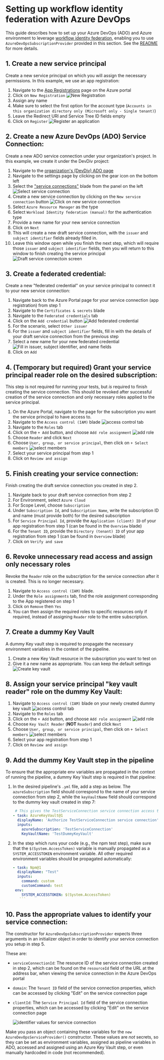 # Setting up workflow identity federation with Azure DevOps

This guide describes how to set up your Azure DevOps (ADO) and Azure environment to leverage [workflow identity federation](https://learn.microsoft.com/entra/workload-id/workload-identity-federation), enabling you to use
`AzureDevOpsSubscriptionProvider` provided in this section. See the [README](README.md#azure-devops-subscription-provider) for more details.

## 1. Create a new service principal

Create a new service principal on which you will assign the necessary permissions. In this example, we use an app registration:

1. Navigate to the [App Registrations](https://ms.portal.azure.com/#view/Microsoft_AAD_RegisteredApps/ApplicationsListBlade) page on the Azure portal
2. Click on `New Registration`
    ![New Registration](guide-imgs/app_registration.jpg)
3. Assign any name
4. Make sure to select the first option for the account type (`Accounts in this organization directory only (Microsoft only - Single tenant)`)
5. Leave the Redirect URI and Service Tree ID fields empty
6. Click on `Register`
    ![Register an application](guide-imgs/app_registration_2.jpg)

## 2. Create a new Azure DevOps (ADO) Service Connection:

Create a new ADO service connection under your organization's project. In this example, we create it under the DevDiv project:

 1. Navigate to the [organization's (DevDiv) ADO page](https://devdiv.visualstudio.com/DevDiv)
 2. Navigate to the settings page by clicking on the gear icon on the bottom left
 3. Select the ["service connections"](https://devdiv.visualstudio.com/DevDiv/_settings/adminservices) blade from the panel on the left
    ![Select service connection](guide-imgs/service_connection_1.jpg)
 4. Create a new service connection by clicking on the `New service connection` button
   ![Click on new service connection](guide-imgs/service_connection_2.jpg)
 5. Select `Azure Resource Manager` as the type
 6. Select `Workload Identity federation (manual)` for the authentication type
 7. Provide a new name for your new service connection
 8. Click on `Next`
 9. This will create a new draft service connection, with the `issuer` and `subject identifier` fields already filled in.
 10. Leave this window open while you finish the next step, which will require those `issuer` and `subject identifier` fields, then you will return to this window to finish creating the service principal
   ![Draft service connectoin screen](guide-imgs/service_connection_3.jpg)

## 3. Create a federated credential:

Create a new "federated credential" on your service principal to connect it to your new service connection:

 1. Navigate back to the Azure Portal page for your service connection (app registration) from step 1
 2. Navigate to the `Certificates & secrets` blade
 3. Navigate to the `Federated credentials` tab
 4. Click on the `Add credential` button
   ![Add federated credential](guide-imgs/credential_1.jpg)
 5. For the scenario, select `Other issuer`
 6. For the `issuer` and `subject identifier` fields, fill in with the details of your draft service connection from the previous step
 7. Select a new name for your new federated credential
    ![Fill in issuer, subject identifier, and name fields](guide-imgs/credential_2.jpg)
 8. Click on `Add`

## 4. (Temporary but required) Grant your service principal reader role on the desired subscription:

This step is not required for running your tests, but _is_ required to finish creating the service connection. This should be revoked after successful creation of the service connection and only necessary roles applied to the service principal.

 1. On the Azure Portal, navigate to the page for the subscription you want the service principal to have access to.
 2. Navigate to the `Access control (IAM)` blade
    ![access control tab](guide-imgs/subscription_1.jpg)
 3. Navigate to the `Roles` tab
 4. Click on the `+ Add` button, and choose `Add role assignment`
   ![add role](guide-imgs/subscription_2.jpg)
 5. Choose `Reader` and click `Next`
 6. Choose `User, group, or service principal`, then click on `+ Select members`
   ![select members](guide-imgs/subscription_3.jpg)
 7. Select your service principal from step 1
 8. Click on `Review and assign`

## 5. Finish creating your service connection:

Finish creating the draft service connection you created in step 2.

 1. Navigate back to your draft service connection from step 2
 2. For Environment, select `Azure Cloud`
 3. For Scope Level, choose `Subscription`
 4. Under `Subscription Id`, and `Subscription Name`, write the subscription ID and name (must provide both) for the desired subscription
 5. For `Service Principal Id`, provide the `Application (client) ID` of your app registration from step 1 (can be found in the `Overview` blade)
 6. For the `Tenant ID`, provide the `Directory (tenant) ID` of your app registration from step 1 (can be found in `Overview` blade)
 7. Click on `Verify and save`

## 6. Revoke unnecessary read access and assign only necessary roles

Revoke the `Reader` role on the subscription for the service connection after it is created. This is no longer necessary.

 1. Navigate to `Access control (IAM)` blade.
 2. Under the `Role assignments` tab, find the role assignment corresponding to the App registered on step 1
 3. Click on `Remove` then `Yes`
 4. You can then assign the required roles to specific resources only if required, instead of assigning `Reader` role to the entire subscription.

## 7. Create a dummy Key Vault

A dummy Key vault step is required to propagate the necessary environment variables in the context of the pipeline.

 1. Create a new Key Vault resource in the subscription you want to test on
 2. Give it a new name as appropriate. You can keep the default settings
    ![Create key vault](guide-imgs/dummy_kv.jpg)

## 8. Assign your service principal "key vault reader" role on the dummy Key Vault:

 1. Navigate to `Access control (IAM)` blade on your newly created dummy key vault
   ![access control tab](guide-imgs/subscription_1.jpg)
 2. Navigate to the `Roles` tab
 3. Click on the `+ Add` button, and choose `Add role assignment`
   ![add role](guide-imgs/subscription_2.jpg)
 4. Choose `Key Vault Reader` (**NOT** `Reader`) and click `Next`
 5. Choose `User, group, or service principal`, then click on `+ Select members`
   ![select members](guide-imgs/subscription_3.jpg)
 6. Select your app registration from step 1
 7. Click on `Review and assign`

## 9. Add the dummy Key Vault step in the pipeline

To ensure that the appropriate env variables are propagated in the context of running the pipeline, a dummy Key Vault step is required in that pipeline:

 1. In the desired pipeline's `.yml` file, add a step as below. The `azureSubscription` field should correspond to the name of your service connection from step 2, while the `keyVaultName` field should correspond to the dummy key vault created in step 7:

     ```yml
      # This gives the TestServiceConnection service connection access to this pipeline.
     - task: AzureKeyVault@1
       displayName: 'Authorize TestServiceConnection service connection'
       inputs:
         azureSubscription: 'TestServiceConnection'
         KeyVaultName: 'TestDummyKeyVault'
     ```

 2. In the step which runs your code (e.g., the npm test step), make sure that the `$(System.AccessToken)` variable is manually propagated as a `SYSTEM_ACCESSTOKEN` environment variable. All other required environment variables should be propagated automatically:

     ```yml
     - task: Npm@1
       displayName: "Test"
       inputs:
         command: custom
         customCommand: test
      env:
         SYSTEM_ACCESSTOKEN: $(System.AccessToken)
        ```

## 10. Pass the appropriate values to identify your service connection:

The constructor for `AzureDevOpsSubscriptionProvider` expects three arguments in an initializer object in order to identify your service connection you setup in step 5.

These are:

- `serviceConnectionId`: The resource ID of the service connection created in step 2, which can be found on the `resourceId` field of the URL at the address bar, when viewing the service connection in the Azure DevOps portal
- `domain`: The `Tenant ID` field of the service connection properties, which can be accessed by clicking "Edit" on the service connection page
- `clientId`: The `Service Principal Id` field of the service connection properties, which can be accessed by clicking "Edit" on the service connection page

  ![identifier values for service connection](guide-imgs/identifier_values.jpg)

Make you pass an object containing these variables for the `new AzureDevOpsServiceProvider()` constructor. These values are _not_ secrets, so they can be set as environment variables, assigned as pipeline variables in ADO, accessed and assigned using an Azure Key Vault step, or even manually hardcoded in code (not recommended).

